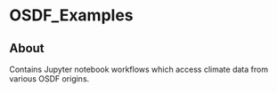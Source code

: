 # OSDF_Examples

## About
Contains Jupyter notebook workflows which access climate data from various OSDF origins.
